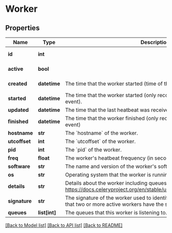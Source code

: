 # Worker

## Properties
Name | Type | Description | Notes
------------ | ------------- | ------------- | -------------
**id** | **int** |  | [optional] [readonly] 
**active** | **bool** |  | [optional] [readonly] 
**created** | **datetime** | The time that the worker started (time of the first event for the worker). | [optional] [readonly] 
**started** | **datetime** | The time that the worker started (only recorded on a &#39;worker-online&#39; event). | [optional] 
**updated** | **datetime** | The time that the last heatbeat was received for the worker. | [optional] 
**finished** | **datetime** | The time that the worker finished (only recorded on a &#39;worker-offline&#39; event) | [optional] 
**hostname** | **str** | The &#x60;hostname&#x60; of the worker. | 
**utcoffset** | **int** | The &#x60;utcoffset&#x60; of the worker. | [optional] 
**pid** | **int** | The &#x60;pid&#x60; of the worker. | [optional] 
**freq** | **float** | The worker&#39;s heatbeat frequency (in seconds) | [optional] 
**software** | **str** | The name and version of the worker&#39;s software. | [optional] 
**os** | **str** | Operating system that the worker is running on. | [optional] 
**details** | **str** | Details about the worker including queues and statsSee https://docs.celeryproject.org/en/stable/userguide/workers.html#statistics | [optional] 
**signature** | **str** | The signature of the worker used to identify it. It is possible, but unlikely, that two or more active workers have the same signature. | [optional] 
**queues** | **list[int]** | The queues that this worker is listening to. | 

[[Back to Model list]](../README.md#documentation-for-models) [[Back to API list]](../README.md#documentation-for-api-endpoints) [[Back to README]](../README.md)


